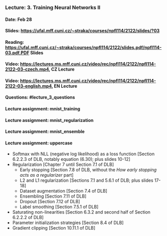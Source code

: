 ### Lecture: 3. Training Neural Networks II
#### Date: Feb 28
#### Slides: https://ufal.mff.cuni.cz/~straka/courses/npfl114/2122/slides/?03
#### Reading: https://ufal.mff.cuni.cz/~straka/courses/npfl114/2122/slides.pdf/npfl114-03.pdf,PDF Slides
#### Video: https://lectures.ms.mff.cuni.cz/video/rec/npfl114/2122/npfl114-2122-03-czech.mp4, CZ Lecture
#### Video: https://lectures.ms.mff.cuni.cz/video/rec/npfl114/2122/npfl114-2122-03-english.mp4, EN Lecture
#### Questions: #lecture_3_questions
#### Lecture assignment: mnist_training
#### Lecture assignment: mnist_regularization
#### Lecture assignment: mnist_ensemble
#### Lecture assignment: uppercase

- Softmax with NLL (negative log likelihood) as a loss function [Section 6.2.2.3 of DLB, notably equation (6.30); plus slides 10-12]
- Regularization [Chapter 7 until Section 7.1 of DLB]
  - Early stopping [Section 7.8 of DLB, without the *How early stopping acts as a regularizer* part]
  - L2 and L1 regularization [Sections 7.1 and 5.6.1 of DLB; plus slides 17-18]
  - Dataset augmentation [Section 7.4 of DLB]
  - Ensembling [Section 7.11 of DLB]
  - Dropout [Section 7.12 of DLB]
  - Label smoothing [Section 7.5.1 of DLB]
- Saturating non-linearities [Section 6.3.2 and second half of Section 6.2.2.2 of DLB]
- Parameter initialization strategies [Section 8.4 of DLB]
- Gradient clipping [Section 10.11.1 of DLB]
